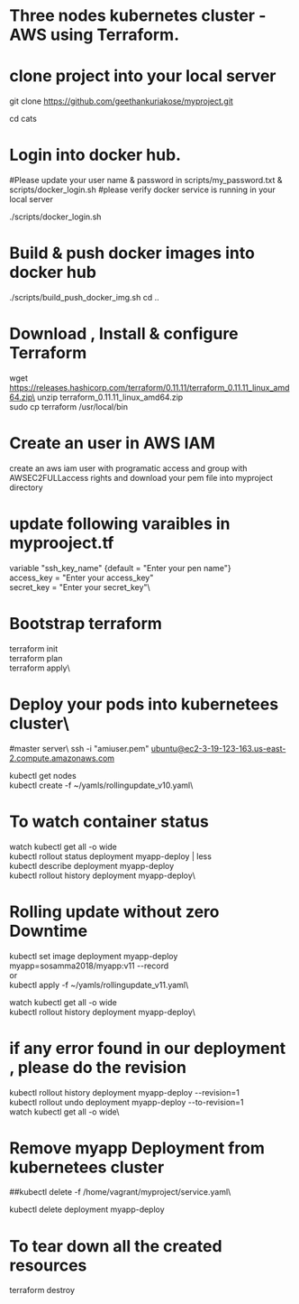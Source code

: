 # Three nodes kubernetes cluster - AWS using Terraform.

# clone project into your local server
git clone https://github.com/geethankuriakose/myproject.git 

cd cats
# Login into docker hub. 

#Please update your user name & password in scripts/my_password.txt & scripts/docker_login.sh
#please verify docker service is running in your local server

./scripts/docker_login.sh 

# Build & push docker images into docker hub

./scripts/build_push_docker_img.sh
cd ..

# Download , Install & configure Terraform

wget https://releases.hashicorp.com/terraform/0.11.11/terraform_0.11.11_linux_amd64.zip\
unzip terraform_0.11.11_linux_amd64.zip\
sudo cp terraform /usr/local/bin

# Create an user in AWS IAM

create an aws iam user with programatic access and group with AWSEC2FULLaccess rights  and download your pem file into myproject directory

# update following varaibles in myprooject.tf
 
variable "ssh_key_name" {default = "Enter your pen name"}\
access_key = "Enter your access_key"\
secret_key = "Enter your secret_key"\

# Bootstrap terraform

terraform init\
terraform plan\
terraform apply\

# Deploy your pods into kubernetees cluster\
#master server\\
ssh -i "amiuser.pem" ubuntu@ec2-3-19-123-163.us-east-2.compute.amazonaws.com

kubectl get nodes\
kubectl  create -f ~/yamls/rollingupdate_v10.yaml\

# To watch container  status

watch kubectl get all -o wide\
kubectl rollout status deployment myapp-deploy  | less\
kubectl describe deployment myapp-deploy\
kubectl rollout  history  deployment myapp-deploy\

# Rolling update without zero Downtime

kubectl set image  deployment myapp-deploy  myapp=sosamma2018/myapp:v11 --record\
    or \
kubectl  apply -f ~/yamls/rollingupdate_v11.yaml\

watch kubectl get all -o wide\
kubectl rollout  history  deployment myapp-deploy\

# if any error found in our deployment  , please do the revision

kubectl rollout  history  deployment myapp-deploy --revision=1 \
kubectl rollout undo deployment myapp-deploy --to-revision=1\
watch kubectl get all -o wide\

# Remove  myapp  Deployment from kubernetees cluster 
##kubectl delete -f   /home/vagrant/myproject/service.yaml\

kubectl  delete deployment myapp-deploy


# To tear down all the created resources

terraform destroy


